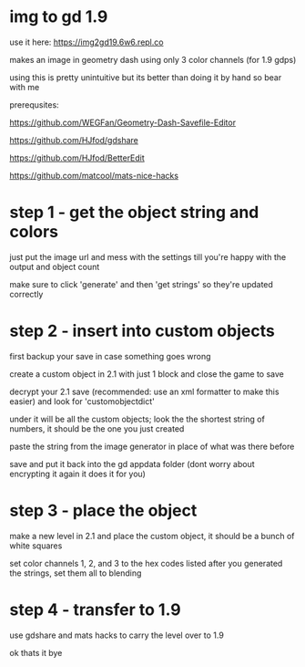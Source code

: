 # img to gd 1.9
use it here: https://img2gd19.6w6.repl.co

makes an image in geometry dash using only 3 color channels (for 1.9 gdps)

using this is pretty unintuitive but its better than doing it by hand so bear with me

prerequsites:

https://github.com/WEGFan/Geometry-Dash-Savefile-Editor

https://github.com/HJfod/gdshare

https://github.com/HJfod/BetterEdit

https://github.com/matcool/mats-nice-hacks

# step 1 - get the object string and colors
just put the image url and mess with the settings till you're happy with the output and object count

make sure to click 'generate' and then 'get strings' so they're updated correctly

# step 2 - insert into custom objects
first backup your save in case something goes wrong

create a custom object in 2.1 with just 1 block and close the game to save

decrypt your 2.1 save (recommended: use an xml formatter to make this easier) and look for 'customobjectdict'

under it will be all the custom objects; look the the shortest string of numbers, it should be the one you just created

paste the string from the image generator in place of what was there before

save and put it back into the gd appdata folder (dont worry about encrypting it again it does it for you)

# step 3 - place the object
make a new level in 2.1 and place the custom object, it should be a bunch of white squares

set color channels 1, 2, and 3 to the hex codes listed after you generated the strings, set them all to blending

# step 4 - transfer to 1.9
use gdshare and mats hacks to carry the level over to 1.9

ok thats it bye